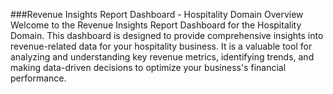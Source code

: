 ###Revenue Insights Report Dashboard - Hospitality Domain
Overview
Welcome to the Revenue Insights Report Dashboard for the Hospitality Domain. This dashboard is designed to provide comprehensive insights into revenue-related data for your hospitality business. It is a valuable tool for analyzing and understanding key revenue metrics, identifying trends, and making data-driven decisions to optimize your business's financial performance.
